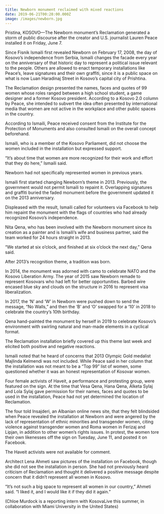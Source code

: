```yaml
---
title: Newborn monument reclaimed with mixed reactions
date: 2019-06-21T00:28:00.000Z
image: /images/newborn.jpg
---
```

Pristina, KOSOVO—The Newborn monument’s Reclamation generated a storm of public discourse after the creator and U.S. journalist Lauren Peace installed it on Friday, June 7.



Since Fisnik Ismaili first revealed Newborn on February 17, 2008, the day of Kosovo’s independence from Serbia, Ismaili changes the facade every year on the anniversary of that historic day to represent a political issue relevant to the people. Others are allowed to enact temporary installations like Peace’s, leave signatures and their own graffiti, since it is a public space on what is now Luan Haradinaj Street in Kosovo’s capital city of Prishtina.



The Reclamation design presented the names, faces and quotes of 99 women whose roles ranged between a high school student, a game designer and a former Kosovo president. According to a Kosovo 2.0 column by Peace, she intended to subvert the idea often presented by international media that women are not active in the workplace and other public spaces in the country.



According to Ismaili, Peace received consent from the Institute for the Protection of Monuments and also consulted Ismaili on the overall concept beforehand.



Ismaili, who is a member of the Kosovo Parliament, did not choose the women included in the installation but expressed support.



“It’s about time that women are more recognized for their work and effort that they do here,” Ismaili said.



Newborn had not specifically represented women in previous years.



Ismaili first started changing Newborn’s theme in 2013. Previously, the government would not permit Ismaili to repaint it. Overlapping signatures and graffiti buried the faded monument before the government updated it on the 2013 anniversary.



Displeased with the result, Ismaili called for volunteers via Facebook to help him repaint the monument with the flags of countries who had already recognized Kosovo’s independence.



Nita Qena, who has been involved with the Newborn monument since its creation as a painter and is Ismaili’s wife and business partner, said the team worked for 24 hours straight in 2013.



“We started at six o’clock, and finished at six o’clock the next day,” Qena said.



After 2013’s recognition theme, a tradition was born.



In 2014, the monument was adorned with camo to celebrate NATO and the Kosovo Liberation Army. The year of 2015 saw Newborn remade to represent Kosovars who had left for better opportunities. Barbed wire encased blue sky and clouds on the structure in 2016 to represent visa liberalization.



In 2017, the ‘N’ and ‘W’ in Newborn were pushed down to send the message, “No Walls,” and then the ‘B’ and ‘O’ swapped for a ‘10’ in 2018 to celebrate the country’s 10th birthday.



Qena hand-painted the monument by herself in 2019 to celebrate Kosovo’s environment with swirling natural and man-made elements in a cyclical format.



The Reclamation installation briefly covered up this theme last week and elicited both positive and negative reactions.



Ismaili noted that he heard of concerns that 2013 Olympic Gold medalist Majlinda Kelmendi was not included. While Peace said in her column that the installation was not meant to be a “Top 99” list of women, some questioned whether it was an honest representation of Kosovar women.



Four female activists of Haveit, a performance and protesting group, were featured on the sign. At the time that Vesa Qena, Hana Qena, Alketa Sylaj and Lola Sylaj gave permission for their names, faces and quotes to be used in the installation, Peace had not yet determined the location of Reclamation.



The four told Insajderi, an Albanian online news site, that they felt blindsided when Peace revealed the installation at Newborn and were angered by the lack of representation of ethnic minorities and transgender women, citing violence against transgender women and Roma women in Ferizaj and Lipjan, in addition to other women’s rights issues. In protest, the women tore their own likenesses off the sign on Tuesday, June 11, and posted it on Facebook.



The Haveit activists were not available for comment.



Architect Lena Ahmeti saw pictures of the installation on Facebook, though she did not see the installation in person. She had not previously heard criticism of Reclamation and thought it delivered a positive message despite concern that it didn’t represent all women in Kosovo.



“It’s not such a big space to represent all women in our country,” Ahmeti said. “I liked it, and I would like it if they did it again.”



(Chloe Murdock is a reporting intern with KosovaLive this summer, in collaboration with Miami University in the United States)
